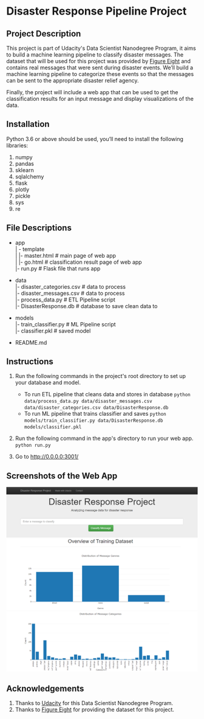 # Disaster Response Pipeline Project

## Project Description
This project is part of Udacity's Data Scientist Nanodegree Program, it aims to build a machine learning pipeline to classify disaster messages. The dataset that will be used for this project was provided by [Figure Eight](https://www.figure-eight.com/) and contains real messages that were sent during disaster events. We’ll build a machine learning pipeline to categorize these events so that the messages can be sent to the appropriate disaster relief agency.

Finally, the project will include a web app that can be used to get the classification results for an input message and display visualizations of the data.

## Installation
Python 3.6 or above should be used, you’ll need to install the following libraries:

1.	numpy
2.	pandas
3.	sklearn
4.	sqlalchemy
5.	flask
6.	plotly
7.	pickle
8.	sys
9.	re

## File Descriptions

- app<br>
| - template<br>
| |- master.html  # main page of web app<br>
| |- go.html  # classification result page of web app<br>
|- run.py  # Flask file that runs app<br>

- data<br>
|- disaster_categories.csv  # data to process<br>
|- disaster_messages.csv  # data to process<br>
|- process_data.py # ETL Pipeline script<br>
|- DisasterResponse.db   # database to save clean data to<br>

- models<br>
|- train_classifier.py # ML Pipeline script<br>
|- classifier.pkl  # saved model<br>

- README.md<br>

## Instructions

1. Run the following commands in the project's root directory to set up your database and model.

    - To run ETL pipeline that cleans data and stores in database
        `python data/process_data.py data/disaster_messages.csv data/disaster_categories.csv data/DisasterResponse.db`
    - To run ML pipeline that trains classifier and saves
        `python models/train_classifier.py data/DisasterResponse.db models/classifier.pkl`

2. Run the following command in the app's directory to run your web app.
    `python run.py`

3. Go to http://0.0.0.0:3001/

## Screenshots of the Web App

![Screenshot 1](https://github.com/mbahaay/Disaster-Response-Pipeline-Project/blob/main/Screenshots/screenshot1.png)
![Screenshot 2](https://github.com/mbahaay/Disaster-Response-Pipeline-Project/blob/main/Screenshots/screenshot2.png)
![Screenshot 3](https://github.com/mbahaay/Disaster-Response-Pipeline-Project/blob/main/Screenshots/screenshot3.png)

## Acknowledgements

1. Thanks to [Udacity](www.udacity.com) for this Data Scientist Nanodegree Program.
2. Thanks to [Figure Eight](https://www.figure-eight.com/) for providing the dataset for this project.

